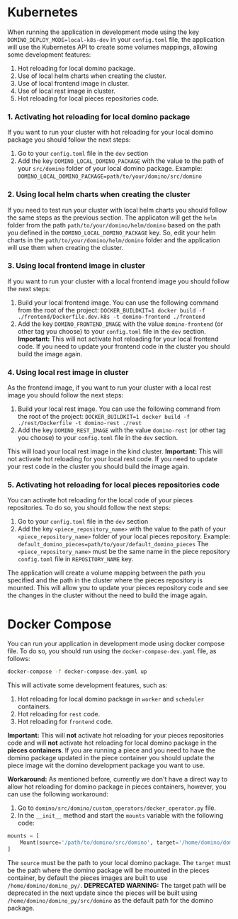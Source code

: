 # Kubernetes

When running the application in development mode using the key `DOMINO_DEPLOY_MODE=local-k8s-dev` in your `config.toml` file, the application will use the Kubernetes API to create some volumes mappings, allowing some development features:
1. Hot reloading for local domino package.
2. Use of local helm charts when creating the cluster.
3. Use of local frontend image in cluster.
4. Use of local rest image in cluster.
5. Hot reloading for local pieces repositories code.


### 1. Activating hot reloading for local domino package
If you want to run your cluster with hot reloading for your local domino package you should follow the next steps:
1. Go to your `config.toml` file in the `dev` section
2. Add the key `DOMINO_LOCAL_DOMINO_PACKAGE` with the value to the path of your `src/domino` folder of your local domino package. Example: `DOMINO_LOCAL_DOMINO_PACKAGE=path/to/your/domino/src/domino`

### 2. Using local helm charts when creating the cluster
If you need to test run your cluster with local helm charts you should follow the same steps as the previous section.
The applicaton will get the `helm` folder from the path `path/to/your/domino/helm/domino` based on the path you defined in the `DOMINO_LOCAL_DOMINO_PACKAGE` key.
So, edit your helm charts in the `path/to/your/domino/helm/domino` folder and the application will use them when creating the cluster.

### 3. Using local frontend image in cluster
If you want to run your cluster with a local frontend image you should follow the next steps:
1. Build your local frontend image. You can use the following command from the root of the project: `DOCKER_BUILDKIT=1 docker build -f ./frontend/Dockerfile.dev.k8s -t domino-frontend ./frontend`
2. Add the key `DOMINO_FRONTEND_IMAGE` with the value `domino-frontend` (or other tag you choose) to your `config.toml` file in the `dev` section.
**Important:** This will not activate hot reloading for your local frontend code. If you need to update your frontend code in the cluster you should build the image again.

### 4. Using local rest image in cluster
As the frontend image, if you want to run your cluster with a local rest image you should follow the next steps:
1. Build your local rest image. You can use the following command from the root of the project: `DOCKER_BUILDKIT=1 docker build -f ./rest/Dockerfile -t domino-rest ./rest`
2. Add the key `DOMINO_REST_IMAGE` with the value `domino-rest` (or other tag you choose) to your `config.toml` file in the `dev` section.

This will load your local rest image in the kind cluster.
**Important:** This will not activate hot reloading for your local rest code. If you need to update your rest code in the cluster you should build the image again.

### 5. Activating hot reloading for local pieces repositories code
You can activate hot reloading for the local code of your pieces repositories. To do so, you should follow the next steps:
1. Go to your `config.toml` file in the `dev` section
2. Add the key `<piece_repository_name>` with the value to the path of your `<piece_repository_name>` folder of your local pieces repository. Example: `default_domino_pieces=path/to/your/default_domino_pieces`
The `<piece_repository_name>` must be the same name in the piece repository `config.toml` file in `REPOSITORY_NAME` key.

The application will create a volume mapping between the path you specified and the path in the cluster where the pieces repository is mounted. This will allow you to update your pieces repository code and see the changes in the cluster without the need to build the image again.


# Docker Compose
You can run your application in development mode using docker compose file.
To do so, you should run using the `docker-compose-dev.yaml` file, as follows:
```bash
docker-compose -f docker-compose-dev.yaml up
```
This will activate some development features, such as:
1. Hot reloading for local domino package in `worker` and `scheduler` containers.
2. Hot reloading for `rest` code.
3. Hot reloading for `frontend` code.

**Important:** This will **not** activate hot reloading for your pieces repositories code and will **not** activate hot reloading for local domino package in the **pieces containers**. If you are running a piece and you need to have the domino package updated in the piece container you should update the piece image wit the domino development package you want to use.

**Workaround:** As mentioned before, currently we don't have a direct way to allow hot reloading for domino package in pieces containers, however, you can use the following workaround:

1. Go to `domino/src/domino/custom_operators/docker_operator.py` file.
2. In the `__init__` method and start the `mounts` variable with the following code:
```python
mounts = [
    Mount(source='/path/to/domino/src/domino', target='/home/domino/domino_py/', type='bind', read_only=True)
]
```
The `source` must be the path to your local domino package. The `target` must be the path where the domino package will be mounted in the pieces container, by default the pieces images are built to use `/home/domino/domino_py/`.
**DEPRECATED WARNING:** The target path will be deprecated in the next update since the pieces will be built using `/home/domino/domino_py/src/domino` as the default path for the domino package.

